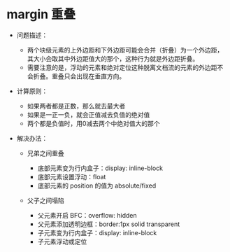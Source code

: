 # margin 重叠

- 问题描述：
    - 两个块级元素的上外边距和下外边距可能会合并（折叠）为一个外边距，其大小会取其中外边距值大的那个，这种行为就是外边距折叠。
    - 需要注意的是，浮动的元素和绝对定位这种脱离文档流的元素的外边距不会折叠。重叠只会出现在垂直方向。

- 计算原则：
    - 如果两者都是正数，那么就去最大者
    - 如果是一正一负，就会正值减去负值的绝对值
    - 两个都是负值时，用0减去两个中绝对值大的那个

- 解决办法：
    - 兄弟之间重叠
        - 底部元素变为行内盒子：display: inline-block
        - 底部元素设置浮动：float
        - 底部元素的 position 的值为 absolute/fixed

    - 父子之间塌陷
        - 父元素开启 BFC：overflow: hidden
        - 父元素添加透明边框：border:1px solid transparent
        - 子元素变为行内盒子：display: inline-block
        - 子元素浮动或定位
